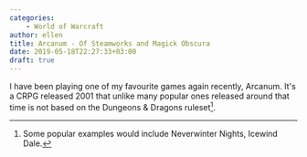 ```yaml
---
categories:
    - World of Warcraft
author: ellen
title: Arcanum - Of Steamworks and Magick Obscura
date: 2019-05-18T22:27:33+03:00
draft: true
---
```

I have been playing one of my favourite games again recently, Arcanum. It's a CRPG released 2001 that unlike many popular ones released around that time is not based on the Dungeons & Dragons ruleset[^dnd].
<!--more-->


[^dnd]: Some popular examples would include Neverwinter Nights, Icewind Dale.